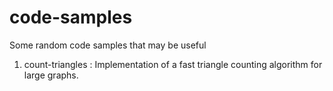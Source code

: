 code-samples
============

Some random code samples that may be useful

1. count-triangles : Implementation of a fast triangle counting algorithm for large graphs.
